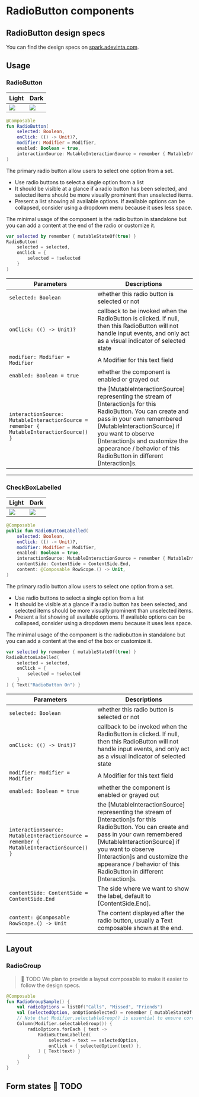 # RadioButton components

## RadioButton design specs

You can find the design specs
on [spark.adevinta.com](https://spark.adevinta.com/1186e1705/p/34b742-button/b/32e1a2).

## Usage

### RadioButton

| Light                                                                                                                                                                         | Dark                                                                                                                                                                         |
|-------------------------------------------------------------------------------------------------------------------------------------------------------------------------------|------------------------------------------------------------------------------------------------------------------------------------------------------------------------------|
| ![](../../../../../../../../../spark-screenshot-testing/src/test/snapshots/images/com.adevinta.spark_PreviewScreenshotTests_preview_tests_toggles_radiobutton_part_light.png) | ![](../../../../../../../../../spark-screenshot-testing/src/test/snapshots/images/com.adevinta.spark_PreviewScreenshotTests_preview_tests_toggles_radiobutton_part_dark.png) |

```kotlin
@Composable
fun RadioButton(
    selected: Boolean,
    onClick: (() -> Unit)?,
    modifier: Modifier = Modifier,
    enabled: Boolean = true,
    interactionSource: MutableInteractionSource = remember { MutableInteractionSource() },
)
```

The primary radio button allow users to select one option from a set.

- Use radio buttons to select a single option from a list
- It should be visible at a glance if a radio button has been selected, and selected items should be
  more visually prominent than unselected items.
- Present a list showing all available options. If available options can be collapsed, consider
  using a dropdown menu because it uses less space.

The minimal usage of the component is the radio button in standalone but you can add a content at
the end of the radio or customize it.

```kotlin
var selected by remember { mutableStateOf(true) }
RadioButton(
    selected = selected,
    onClick = {
        selected = !selected
    }
)
```

| Parameters                                                                              | Descriptions                                                                                                                                                                                                                                                                                            |
|-----------------------------------------------------------------------------------------|---------------------------------------------------------------------------------------------------------------------------------------------------------------------------------------------------------------------------------------------------------------------------------------------------------|
| `selected: Boolean`                                                                     | whether this radio button is selected or not                                                                                                                                                                                                                                                            |
| `onClick: (() -> Unit)?`                                                                | callback to be invoked when the RadioButton is clicked. If null, then this RadioButton will not handle input events, and only act as a visual indicator of selected state                                                                                                                               |
| `modifier: Modifier = Modifier`                                                         | A Modifier for this text field                                                                                                                                                                                                                                                                          |
| `enabled: Boolean = true`                                                               | whether the component is enabled or grayed out                                                                                                                                                                                                                                                          |
| `interactionSource: MutableInteractionSource = remember { MutableInteractionSource() }` | the [MutableInteractionSource] representing the stream of [Interaction]s for this RadioButton. You can create and pass in your own remembered [MutableInteractionSource] if you want to observe [Interaction]s and customize the appearance / behavior of this RadioButton in different [Interaction]s. |

---

### CheckBoxLabelled

| Light                                                                                                                                                                                 | Dark                                                                                                                                                                                 |
|---------------------------------------------------------------------------------------------------------------------------------------------------------------------------------------|--------------------------------------------------------------------------------------------------------------------------------------------------------------------------------------|
| ![](../../../../../../../../../spark-screenshot-testing/src/test/snapshots/images/com.adevinta.spark_PreviewScreenshotTests_preview_tests_toggles_radiobuttonlabelled_part_light.png) | ![](../../../../../../../../../spark-screenshot-testing/src/test/snapshots/images/com.adevinta.spark_PreviewScreenshotTests_preview_tests_toggles_radiobuttonlabelled_part_dark.png) |

```kotlin
@Composable
public fun RadioButtonLabelled(
    selected: Boolean,
    onClick: (() -> Unit)?,
    modifier: Modifier = Modifier,
    enabled: Boolean = true,
    interactionSource: MutableInteractionSource = remember { MutableInteractionSource() },
    contentSide: ContentSide = ContentSide.End,
    content: @Composable RowScope.() -> Unit,
)
```

The primary radio button allow users to select one option from a set.

- Use radio buttons to select a single option from a list
- It should be visible at a glance if a radio button has been selected, and selected items should be
  more visually prominent than unselected items.
- Present a list showing all available options. If available options can be collapsed, consider
  using a dropdown menu because it uses less space.

The minimal usage of the component is the radiobutton in standalone but you can add a content at the
end of the box or customize it.

```kotlin
var selected by remember { mutableStateOf(true) }
RadioButtonLabelled(
    selected = selected,
    onClick = {
        selected = !selected
    }
) { Text("RadioButton On") }
```

| Parameters                                                                              | Descriptions                                                                                                                                                                                                                                                                                            |
|-----------------------------------------------------------------------------------------|---------------------------------------------------------------------------------------------------------------------------------------------------------------------------------------------------------------------------------------------------------------------------------------------------------|
| `selected: Boolean`                                                                     | whether this radio button is selected or not                                                                                                                                                                                                                                                            |
| `onClick: (() -> Unit)?`                                                                | callback to be invoked when the RadioButton is clicked. If null, then this RadioButton will not handle input events, and only act as a visual indicator of selected state                                                                                                                               |
| `modifier: Modifier = Modifier`                                                         | A Modifier for this text field                                                                                                                                                                                                                                                                          |
| `enabled: Boolean = true`                                                               | whether the component is enabled or grayed out                                                                                                                                                                                                                                                          |
| `interactionSource: MutableInteractionSource = remember { MutableInteractionSource() }` | the [MutableInteractionSource] representing the stream of [Interaction]s for this RadioButton. You can create and pass in your own remembered [MutableInteractionSource] if you want to observe [Interaction]s and customize the appearance / behavior of this RadioButton in different [Interaction]s. |
| `contentSide: ContentSide = ContentSide.End`                                            | The side where we want to show the label, default to [ContentSide.End].                                                                                                                                                                                                                                 |
| `content: @Composable RowScope.() -> Unit`                                              | The content displayed after the radio button, usually a Text composable shown at the end.                                                                                                                                                                                                               |                                                                                                                                                                                                                                                                                                    |

## Layout

### RadioGroup

> 🚀 TODO
> We plan to provide a layout composable to make it easier to follow the design specs.

```kotlin
@Composable
fun RadioGroupSample() {
    val radioOptions = listOf("Calls", "Missed", "Friends")
    val (selectedOption, onOptionSelected) = remember { mutableStateOf(radioOptions[0]) }
    // Note that Modifier.selectableGroup() is essential to ensure correct accessibility behavior
    Column(Modifier.selectableGroup()) {
        radioOptions.forEach { text ->
            RadioButtonLabelled(
                selected = text == selectedOption,
                onClick = { selectedOption(text) },
            ) { Text(text) }
        }
    }
}
```

## Form states 🚀 TODO

